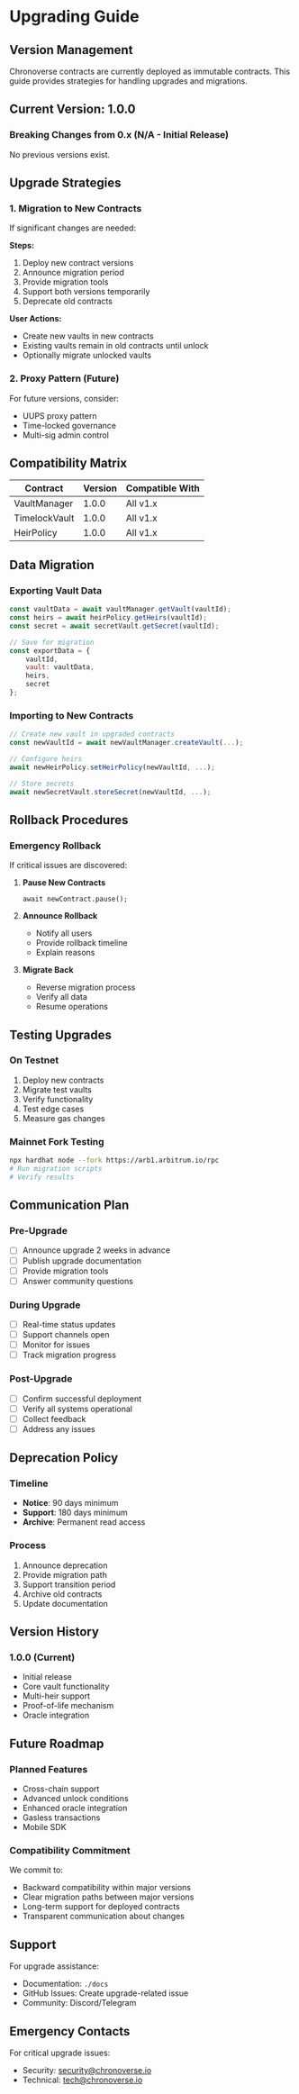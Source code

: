 # Upgrading Guide

## Version Management

Chronoverse contracts are currently deployed as immutable contracts. This guide provides strategies for handling upgrades and migrations.

## Current Version: 1.0.0

### Breaking Changes from 0.x (N/A - Initial Release)

No previous versions exist.

## Upgrade Strategies

### 1. Migration to New Contracts

If significant changes are needed:

**Steps:**
1. Deploy new contract versions
2. Announce migration period
3. Provide migration tools
4. Support both versions temporarily
5. Deprecate old contracts

**User Actions:**
- Create new vaults in new contracts
- Existing vaults remain in old contracts until unlock
- Optionally migrate unlocked vaults

### 2. Proxy Pattern (Future)

For future versions, consider:
- UUPS proxy pattern
- Time-locked governance
- Multi-sig admin control

## Compatibility Matrix

| Contract | Version | Compatible With |
|----------|---------|-----------------|
| VaultManager | 1.0.0 | All v1.x |
| TimelockVault | 1.0.0 | All v1.x |
| HeirPolicy | 1.0.0 | All v1.x |

## Data Migration

### Exporting Vault Data

```javascript
const vaultData = await vaultManager.getVault(vaultId);
const heirs = await heirPolicy.getHeirs(vaultId);
const secret = await secretVault.getSecret(vaultId);

// Save for migration
const exportData = {
    vaultId,
    vault: vaultData,
    heirs,
    secret
};
```

### Importing to New Contracts

```javascript
// Create new vault in upgraded contracts
const newVaultId = await newVaultManager.createVault(...);

// Configure heirs
await newHeirPolicy.setHeirPolicy(newVaultId, ...);

// Store secrets
await newSecretVault.storeSecret(newVaultId, ...);
```

## Rollback Procedures

### Emergency Rollback

If critical issues are discovered:

1. **Pause New Contracts**
   ```solidity
   await newContract.pause();
   ```

2. **Announce Rollback**
   - Notify all users
   - Provide rollback timeline
   - Explain reasons

3. **Migrate Back**
   - Reverse migration process
   - Verify all data
   - Resume operations

## Testing Upgrades

### On Testnet

1. Deploy new contracts
2. Migrate test vaults
3. Verify functionality
4. Test edge cases
5. Measure gas changes

### Mainnet Fork Testing

```bash
npx hardhat node --fork https://arb1.arbitrum.io/rpc
# Run migration scripts
# Verify results
```

## Communication Plan

### Pre-Upgrade

- [ ] Announce upgrade 2 weeks in advance
- [ ] Publish upgrade documentation
- [ ] Provide migration tools
- [ ] Answer community questions

### During Upgrade

- [ ] Real-time status updates
- [ ] Support channels open
- [ ] Monitor for issues
- [ ] Track migration progress

### Post-Upgrade

- [ ] Confirm successful deployment
- [ ] Verify all systems operational
- [ ] Collect feedback
- [ ] Address any issues

## Deprecation Policy

### Timeline

- **Notice**: 90 days minimum
- **Support**: 180 days minimum
- **Archive**: Permanent read access

### Process

1. Announce deprecation
2. Provide migration path
3. Support transition period
4. Archive old contracts
5. Update documentation

## Version History

### 1.0.0 (Current)
- Initial release
- Core vault functionality
- Multi-heir support
- Proof-of-life mechanism
- Oracle integration

## Future Roadmap

### Planned Features

- Cross-chain support
- Advanced unlock conditions
- Enhanced oracle integration
- Gasless transactions
- Mobile SDK

### Compatibility Commitment

We commit to:
- Backward compatibility within major versions
- Clear migration paths between major versions
- Long-term support for deployed contracts
- Transparent communication about changes

## Support

For upgrade assistance:
- Documentation: `./docs`
- GitHub Issues: Create upgrade-related issue
- Community: Discord/Telegram

## Emergency Contacts

For critical upgrade issues:
- Security: security@chronoverse.io
- Technical: tech@chronoverse.io

